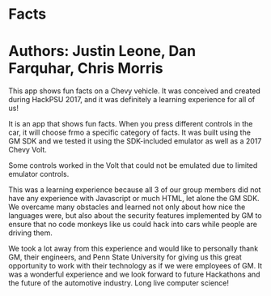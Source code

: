 # Facts
# Authors: Justin Leone, Dan Farquhar, Chris Morris

This app shows fun facts on a Chevy vehicle. It was conceived and created during HackPSU 2017, and it was definitely
a learning experience for all of us!

It is an app that shows fun facts. When you press different controls in the car, it will choose frmo a specific category of facts.
It was built using the GM SDK and we tested it using the SDK-included emulator as well as a 2017 Chevy Volt.

Some controls worked in the Volt that could not be emulated due to limited emulator controls.

This was a learning experience because all 3 of our group members did not have any experience with Javascript or much HTML,
let alone the GM SDK. We overcame many obstacles and learned not only about how nice the languages were, but also about the
security features implemented by GM to ensure that no code monkeys like us could hack into cars while people are driving them.

We took a lot away from this experience and would like to personally thank GM, their engineers, and Penn State University for
giving us this great opportunity to work with their technology as if we were employees of GM. It was a wonderful experience and we
look forward to future Hackathons and the future of the automotive industry. Long live computer science!
